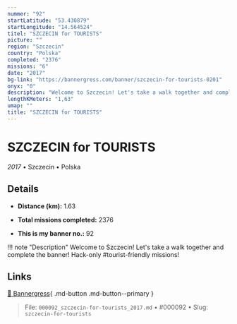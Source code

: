 ```yaml
---
nummer: "92"
startLatitude: "53.430879"
startLongitude: "14.564524"
titel: "SZCZECIN for TOURISTS"
picture: ""
region: "Szczecin"
country: "Polska"
completed: "2376"
missions: "6"
date: "2017"
bg-link: "https://bannergress.com/banner/szczecin-for-tourists-0201"
onyx: "0"
description: "Welcome to Szczecin! Let's take a walk together and complete the banner! Hack-only #tourist-friendly missions!"
lengthKMeters: "1,63"
umap: ""
title: "SZCZECIN for TOURISTS"
---
```

# SZCZECIN for TOURISTS

*2017* • Szczecin • Polska



## Details
- **Distance (km):** 1.63

- **Total missions completed:** 2376
- **This is my banner no.:** 92


!!! note "Description"
    Welcome to Szczecin! Let's take a walk together and complete the banner! Hack-only #tourist-friendly missions!



## Links
[🔗 Bannergress](https://bannergress.com/banner/szczecin-for-tourists-0201){ .md-button .md-button--primary }



> File: `000092_szczecin-for-tourists_2017.md` • #000092 • Slug: `szczecin-for-tourists`
